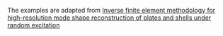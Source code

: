 The examples are adapted from [Inverse finite element methodology for high-resolution mode shape reconstruction of plates and shells under random excitation](https://doi.org/10.1016/j.compstruc.2025.107721)
